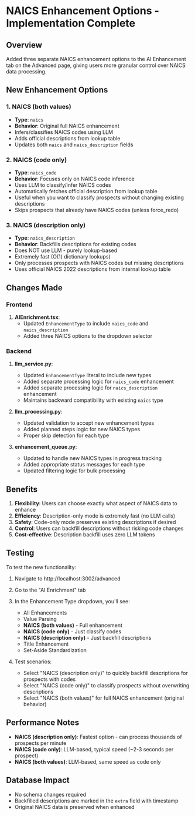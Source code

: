 # NAICS Enhancement Options - Implementation Complete

## Overview
Added three separate NAICS enhancement options to the AI Enhancement tab on the Advanced page, giving users more granular control over NAICS data processing.

## New Enhancement Options

### 1. **NAICS (both values)**
- **Type**: `naics`
- **Behavior**: Original full NAICS enhancement
- Infers/classifies NAICS codes using LLM
- Adds official descriptions from lookup table
- Updates both `naics` and `naics_description` fields

### 2. **NAICS (code only)**
- **Type**: `naics_code`
- **Behavior**: Focuses only on NAICS code inference
- Uses LLM to classify/infer NAICS codes
- Automatically fetches official description from lookup table
- Useful when you want to classify prospects without changing existing descriptions
- Skips prospects that already have NAICS codes (unless force_redo)

### 3. **NAICS (description only)**
- **Type**: `naics_description`
- **Behavior**: Backfills descriptions for existing codes
- Does NOT use LLM - purely lookup-based
- Extremely fast (O(1) dictionary lookups)
- Only processes prospects with NAICS codes but missing descriptions
- Uses official NAICS 2022 descriptions from internal lookup table

## Changes Made

### Frontend
1. **AIEnrichment.tsx**:
   - Updated `EnhancementType` to include `naics_code` and `naics_description`
   - Added three NAICS options to the dropdown selector

### Backend
1. **llm_service.py**:
   - Updated `EnhancementType` literal to include new types
   - Added separate processing logic for `naics_code` enhancement
   - Added separate processing logic for `naics_description` enhancement
   - Maintains backward compatibility with existing `naics` type

2. **llm_processing.py**:
   - Updated validation to accept new enhancement types
   - Added planned steps logic for new NAICS types
   - Proper skip detection for each type

3. **enhancement_queue.py**:
   - Updated to handle new NAICS types in progress tracking
   - Added appropriate status messages for each type
   - Updated filtering logic for bulk processing

## Benefits

1. **Flexibility**: Users can choose exactly what aspect of NAICS data to enhance
2. **Efficiency**: Description-only mode is extremely fast (no LLM calls)
3. **Safety**: Code-only mode preserves existing descriptions if desired
4. **Control**: Users can backfill descriptions without risking code changes
5. **Cost-effective**: Description backfill uses zero LLM tokens

## Testing

To test the new functionality:

1. Navigate to http://localhost:3002/advanced
2. Go to the "AI Enrichment" tab
3. In the Enhancement Type dropdown, you'll see:
   - All Enhancements
   - Value Parsing
   - **NAICS (both values)** - Full enhancement
   - **NAICS (code only)** - Just classify codes
   - **NAICS (description only)** - Just backfill descriptions
   - Title Enhancement
   - Set-Aside Standardization

4. Test scenarios:
   - Select "NAICS (description only)" to quickly backfill descriptions for prospects with codes
   - Select "NAICS (code only)" to classify prospects without overwriting descriptions
   - Select "NAICS (both values)" for full NAICS enhancement (original behavior)

## Performance Notes

- **NAICS (description only)**: Fastest option - can process thousands of prospects per minute
- **NAICS (code only)**: LLM-based, typical speed (~2-3 seconds per prospect)
- **NAICS (both values)**: LLM-based, same speed as code only

## Database Impact

- No schema changes required
- Backfilled descriptions are marked in the `extra` field with timestamp
- Original NAICS data is preserved when enhanced